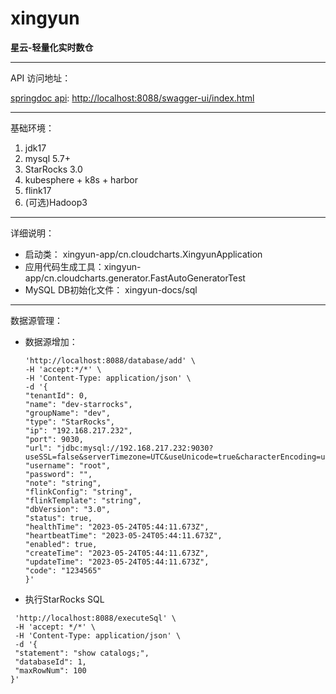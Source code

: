# xingyun

**星云-轻量化实时数仓**



----

API 访问地址：

[springdoc api](http://localhost:8088/swagger-ui/index.html): [http://localhost:8088/swagger-ui/index.html](http://localhost:8088/swagger-ui/index.html)

----

基础环境：

1. jdk17
2. mysql 5.7+
3. StarRocks 3.0
4. kubesphere + k8s + harbor
5. flink17
6. (可选)Hadoop3

----
详细说明：

- 启动类： xingyun-app/cn.cloudcharts.XingyunApplication
- 应用代码生成工具：xingyun-app/cn.cloudcharts.generator.FastAutoGeneratorTest
- MySQL DB初始化文件： xingyun-docs/sql

----
数据源管理：

- 数据源增加：

  ```` curl -X 'POST' \
  'http://localhost:8088/database/add' \
  -H 'accept:*/*' \
  -H 'Content-Type: application/json' \
  -d '{
  "tenantId": 0,
  "name": "dev-starrocks",
  "groupName": "dev",
  "type": "StarRocks",
  "ip": "192.168.217.232",
  "port": 9030,
  "url": "jdbc:mysql://192.168.217.232:9030?useSSL=false&serverTimezone=UTC&useUnicode=true&characterEncoding=utf8&allowMultiQueries=true",
  "username": "root",
  "password": "",
  "note": "string",
  "flinkConfig": "string",
  "flinkTemplate": "string",
  "dbVersion": "3.0",
  "status": true,
  "healthTime": "2023-05-24T05:44:11.673Z",
  "heartbeatTime": "2023-05-24T05:44:11.673Z",
  "enabled": true,
  "createTime": "2023-05-24T05:44:11.673Z",
  "updateTime": "2023-05-24T05:44:11.673Z",
  "code": "1234565"
  }' 
  
- 执行StarRocks SQL
 ````curl -X 'POST' \
  'http://localhost:8088/executeSql' \
  -H 'accept: */*' \
  -H 'Content-Type: application/json' \
  -d '{
  "statement": "show catalogs;",
  "databaseId": 1,
  "maxRowNum": 100
}'





